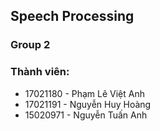 ## **Speech Processing**
### **Group 2**
### Thành viên:
- 17021180 - Phạm Lê Việt Anh
- 17021191 - Nguyễn Huy Hoàng
- 15020971 - Nguyễn Tuấn Anh
